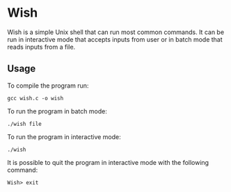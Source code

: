 # Wish

Wish is a simple Unix shell that can run most common commands. It can be run in interactive mode that accepts inputs from user or in batch mode that reads inputs from a file.

## Usage

To compile the program run:

    gcc wish.c -o wish

To run the program in batch mode:

    ./wish file

To run the program in interactive mode:

    ./wish

It is possible to quit the program in interactive mode with the following command:

    Wish> exit




